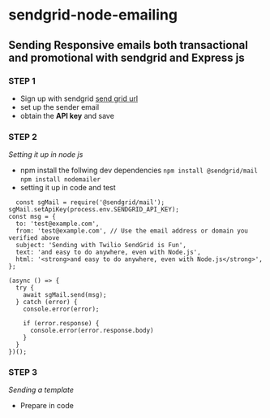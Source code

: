 # sendgrid-node-emailing
Sending Responsive emails both transactional and promotional with sendgrid and Express js
---
### STEP 1
- Sign up with sendgrid [send grid url](https://sendgrid.com)
- set up the sender email
- obtain the **API key** and save 

### STEP 2
*Setting it up in node js*
- npm install the follwing dev dependencies
    `npm install @sendgrid/mail`
    `npm install nodemailer`
- setting it up in code and test
```
  const sgMail = require('@sendgrid/mail');
sgMail.setApiKey(process.env.SENDGRID_API_KEY);
const msg = {
  to: 'test@example.com',
  from: 'test@example.com', // Use the email address or domain you verified above
  subject: 'Sending with Twilio SendGrid is Fun',
  text: 'and easy to do anywhere, even with Node.js',
  html: '<strong>and easy to do anywhere, even with Node.js</strong>',
};

(async () => {
  try {
    await sgMail.send(msg);
  } catch (error) {
    console.error(error);

    if (error.response) {
      console.error(error.response.body)
    }
  }
})();

```

### STEP 3
*Sending a template*
- Prepare in code

